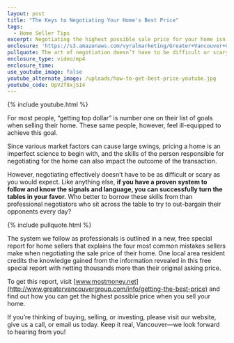 ```yaml
---
layout: post
title: "The Keys to Negotiating Your Home's Best Price"
tags:
  - Home Seller Tips
excerpt: Negotiating the highest possible sale price for your home isn’t as difficult as you think. We have a proven system to share with you that can help you achieve this goal.
enclosure: 'https://s3.amazonaws.com/vyralmarketing/Greater+Vancouver+Group/Greater+Vancouver+Group-+How+to+negotiate+your+home%E2%80%99s+best+price.mp4'
pullquote: The art of negotiation doesn’t have to be difficult or scary.
enclosure_type: video/mp4
enclosure_time:
use_youtube_image: false
youtube_alternate_image: /uploads/how-to-get-best-price-youtube.jpg
youtube_code: OpV2f8xjSI4
---
```



{% include youtube.html %}

For most people, “getting top dollar” is number one on their list of goals when selling their home. These same people, however, feel ill-equipped to achieve this goal.

Since various market factors can cause large swings, pricing a home is an imperfect science to begin with, and the skills of the person responsible for negotiating for the home can also impact the outcome of the transaction.

However, negotiating effectively doesn’t have to be as difficult or scary as you would expect. Like anything else, **if you have a proven system to follow and know the signals and language, you can successfully turn the tables in your favor.** Who better to borrow these skills from than professional negotiators who sit across the table to try to out-bargain their opponents every day?

{% include pullquote.html %}

The system we follow as professionals is outlined in a new, free special report for home sellers that explains the four most common mistakes sellers make when negotiating the sale price of their home. One local area resident credits the knowledge gained from the information revealed in this free special report with netting thousands more than their original asking price.

To get this report, visit [www.mostmoney.net](http://www.greatervancouvergroup.com/info/getting-the-best-price) and find out how you can get the highest possible price when you sell your home.

If you’re thinking of buying, selling, or investing, please visit our website, give us a call, or email us today. Keep it real, Vancouver—we look forward to hearing from you!